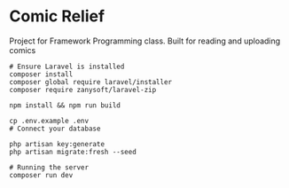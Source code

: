 # Comic Relief

Project for Framework Programming class. Built for reading and uploading comics

```
# Ensure Laravel is installed
composer install
composer global require laravel/installer
composer require zanysoft/laravel-zip

npm install && npm run build

cp .env.example .env
# Connect your database 

php artisan key:generate
php artisan migrate:fresh --seed

# Running the server
composer run dev
```
